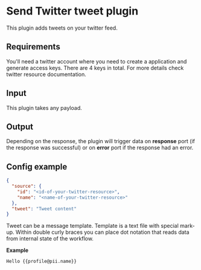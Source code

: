 # Send Twitter tweet plugin 

This plugin adds tweets on your twitter feed.

## Requirements

You'll need a twitter account where you need to create a application and generate access keys. There are 4 keys in
total. For more details check twitter resource documentation.

## Input

This plugin takes any payload.

## Output

Depending on the response, the plugin will trigger data on __response__ port (if the response was successful) or on 
__error__ port if the response had an error.

## Config example

```json
{
  "source": {
    "id": "<id-of-your-twitter-resource>",
    "name": "<name-of-your-twitter-resource>"
  },
  "tweet": "Tweet content"
}
```

Tweet can be a message template. Template is a text file with special mark-up. Within double curly braces you can place
dot notation that reads data from internal state of the workflow.

__Example__

```
Hello {{profile@pii.name}}
```
